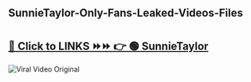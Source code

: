 
 ## SunnieTaylor-Only-Fans-Leaked-Videos-Files

# <h2><a href="https://mediaupload.pro?SunnieTaylor">🔗 Click to LINKS ⏩⏩ 👉 🟢 SunnieTaylor </a></h2>

<a href="https://mediaupload.pro?SunnieTaylor" rel="nofollow" data-target="animated-image.originalLink"><img src="https://i.ibb.co.com/xMMVF88/686577567.gif" alt="Viral Video Original" style="max-width: 100%; display: inline-block;" data-target="animated-image.originalImage"></a>